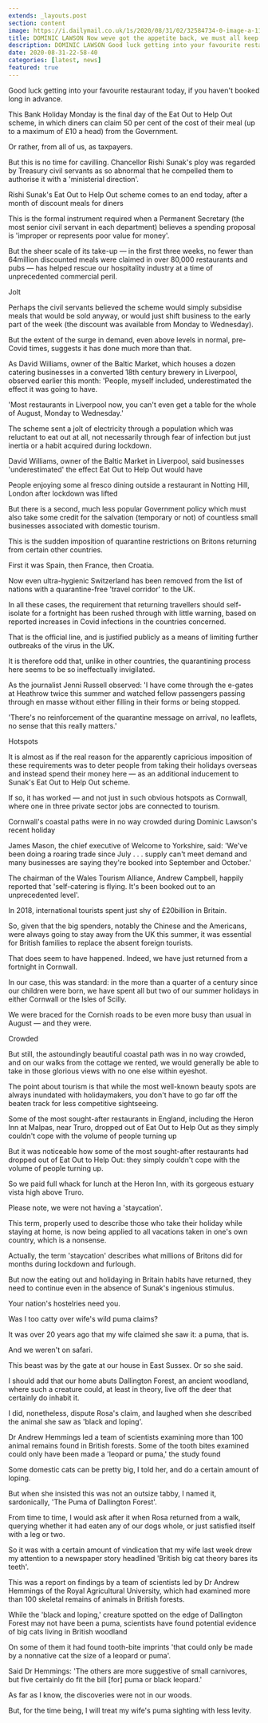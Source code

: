 ```yaml
---
extends: _layouts.post
section: content
image: https://i.dailymail.co.uk/1s/2020/08/31/02/32584734-0-image-a-11_1598837281443.jpg 
title: DOMINIC LAWSON Now weve got the appetite back, we must all keep eating for Britain 
description: DOMINIC LAWSON Good luck getting into your favourite restaurant today, if you havent booked long in advance. This Bank Holiday Monday is the final day of the Eat Out to Help Out scheme. 
date: 2020-08-31-22-58-40 
categories: [latest, news] 
featured: true 
--- 
```

Good luck getting into your favourite restaurant today, if you haven't booked long in advance. 

This Bank Holiday Monday is the final day of the Eat Out to Help Out scheme, in which diners can claim 50 per cent of the cost of their meal (up to a maximum of £10 a head) from the Government. 

Or rather, from all of us, as taxpayers. 

But this is no time for cavilling. Chancellor Rishi Sunak's ploy was regarded by Treasury civil servants as so abnormal that he compelled them to authorise it with a 'ministerial direction'. 

Rishi Sunak's Eat Out to Help Out scheme comes to an end today, after a month of discount meals for diners 

This is the formal instrument required when a Permanent Secretary (the most senior civil servant in each department) believes a spending proposal is 'improper or represents poor value for money'. 

But the sheer scale of its take-up — in the first three weeks, no fewer than 64million discounted meals were claimed in over 80,000 restaurants and pubs — has helped rescue our hospitality industry at a time of unprecedented commercial peril. 

Jolt 

Perhaps the civil servants believed the scheme would simply subsidise meals that would be sold anyway, or would just shift business to the early part of the week (the discount was available from Monday to Wednesday). 

But the extent of the surge in demand, even above levels in normal, pre-Covid times, suggests it has done much more than that. 

As David Williams, owner of the Baltic Market, which houses a dozen catering businesses in a converted 18th century brewery in Liverpool, observed earlier this month: 'People, myself included, underestimated the effect it was going to have.

'Most restaurants in Liverpool now, you can't even get a table for the whole of August, Monday to Wednesday.' 

The scheme sent a jolt of electricity through a population which was reluctant to eat out at all, not necessarily through fear of infection but just inertia or a habit acquired during lockdown. 

David Williams, owner of the Baltic Market in Liverpool, said businesses 'underestimated' the effect Eat Out to Help Out would have

People enjoying some al fresco dining outside a restaurant in Notting Hill, London after lockdown was lifted

But there is a second, much less popular Government policy which must also take some credit for the salvation (temporary or not) of countless small businesses associated with domestic tourism. 

This is the sudden imposition of quarantine restrictions on Britons returning from certain other countries. 

First it was Spain, then France, then Croatia. 

Now even ultra-hygienic Switzerland has been removed from the list of nations with a quarantine-free 'travel corridor' to the UK. 

In all these cases, the requirement that returning travellers should self-isolate for a fortnight has been rushed through with little warning, based on reported increases in Covid infections in the countries concerned. 

That is the official line, and is justified publicly as a means of limiting further outbreaks of the virus in the UK. 

It is therefore odd that, unlike in other countries, the quarantining process here seems to be so ineffectually invigilated. 

As the journalist Jenni Russell observed: 'I have come through the e-gates at Heathrow twice this summer and watched fellow passengers passing through en masse without either filling in their forms or being stopped. 

'There's no reinforcement of the quarantine message on arrival, no leaflets, no sense that this really matters.' 

Hotspots

It is almost as if the real reason for the apparently capricious imposition of these requirements was to deter people from taking their holidays overseas and instead spend their money here — as an additional inducement to Sunak's Eat Out to Help Out scheme. 

If so, it has worked — and not just in such obvious hotspots as Cornwall, where one in three private sector jobs are connected to tourism. 

Cornwall's coastal paths were in no way crowded during Dominic Lawson's recent holiday 

James Mason, the chief executive of Welcome to Yorkshire, said: 'We've been doing a roaring trade since July . . . supply can't meet demand and many businesses are saying they're booked into September and October.' 

The chairman of the Wales Tourism Alliance, Andrew Campbell, happily reported that 'self-catering is flying. It's been booked out to an unprecedented level'. 

In 2018, international tourists spent just shy of £20billion in Britain. 

So, given that the big spenders, notably the Chinese and the Americans, were always going to stay away from the UK this summer, it was essential for British families to replace the absent foreign tourists. 

That does seem to have happened. Indeed, we have just returned from a fortnight in Cornwall. 

In our case, this was standard: in the more than a quarter of a century since our children were born, we have spent all but two of our summer holidays in either Cornwall or the Isles of Scilly. 

We were braced for the Cornish roads to be even more busy than usual in August — and they were. 

Crowded 

But still, the astoundingly beautiful coastal path was in no way crowded, and on our walks from the cottage we rented, we would generally be able to take in those glorious views with no one else within eyeshot. 

The point about tourism is that while the most well-known beauty spots are always inundated with holidaymakers, you don't have to go far off the beaten track for less competitive sightseeing. 

Some of the most sought-after restaurants in England, including the Heron Inn at Malpas, near Truro, dropped out of Eat Out to Help Out as they simply couldn't cope with the volume of people turning up

But it was noticeable how some of the most sought-after restaurants had dropped out of Eat Out to Help Out: they simply couldn't cope with the volume of people turning up. 

So we paid full whack for lunch at the Heron Inn, with its gorgeous estuary vista high above Truro. 

Please note, we were not having a 'staycation'. 

This term, properly used to describe those who take their holiday while staying at home, is now being applied to all vacations taken in one's own country, which is a nonsense. 

Actually, the term 'staycation' describes what millions of Britons did for months during lockdown and furlough. 

But now the eating out and holidaying in Britain habits have returned, they need to continue even in the absence of Sunak's ingenious stimulus. 

Your nation's hostelries need you. 

Was I too catty over wife's wild puma claims?  

It was over 20 years ago that my wife claimed she saw it: a puma, that is. 

And we weren't on safari. 

This beast was by the gate at our house in East Sussex. Or so she said. 

I should add that our home abuts Dallington Forest, an ancient woodland, where such a creature could, at least in theory, live off the deer that certainly do inhabit it. 

I did, nonetheless, dispute Rosa's claim, and laughed when she described the animal she saw as 'black and loping'. 

Dr Andrew Hemmings led a team of scientists examining more than 100 animal remains found in British forests. Some of the tooth bites examined could only have been made a 'leopard or puma,' the study found

Some domestic cats can be pretty big, I told her, and do a certain amount of loping. 

But when she insisted this was not an outsize tabby, I named it, sardonically, 'The Puma of Dallington Forest'. 

From time to time, I would ask after it when Rosa returned from a walk, querying whether it had eaten any of our dogs whole, or just satisfied itself with a leg or two. 

So it was with a certain amount of vindication that my wife last week drew my attention to a newspaper story headlined 'British big cat theory bares its teeth'. 

This was a report on findings by a team of scientists led by Dr Andrew Hemmings of the Royal Agricultural University, which had examined more than 100 skeletal remains of animals in British forests.

While the 'black and loping,' creature spotted on the edge of Dallington Forest may not have been a puma, scientists have found potential evidence of big cats living in British woodland

On some of them it had found tooth-bite imprints 'that could only be made by a nonnative cat the size of a leopard or puma'. 

Said Dr Hemmings: 'The others are more suggestive of small carnivores, but five certainly do fit the bill [for] puma or black leopard.' 

As far as I know, the discoveries were not in our woods. 

But, for the time being, I will treat my wife's puma sighting with less levity.

